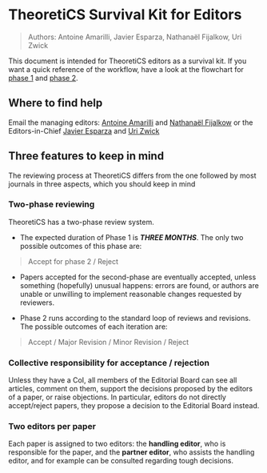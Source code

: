 # TheoretiCS Survival Kit for Editors

> Authors: Antoine Amarilli, Javier Esparza, Nathanaël Fijalkow, Uri Zwick

This document is intended for TheoretiCS editors as a survival kit.
If you want a quick reference of the
workflow, have a look at the flowchart for [phase 1](editors-phase1.pdf) and [phase 2](editors-phase2.pdf).

## Where to find help

Email the managing editors: [Antoine Amarilli](mailto:a3nm@a3nm.net) and [Nathanaël Fijalkow](mailto:nathanael.fijalkow@gmail.com)
or the Editors-in-Chief [Javier Esparza](mailto:esparza@in.tum.de) and [Uri Zwick](mailto:zwick@tau.ac.il)

## Three features to keep in mind

The reviewing process at TheoretiCS differs from the one followed
by most journals in three aspects, which you should keep in mind

### Two-phase reviewing

TheoretiCS has a two-phase review system. 
* The expected duration of Phase 1 is ***THREE MONTHS***. 
The only two possible outcomes of this phase are: 
> Accept for phase 2 / Reject

* Papers accepted for the second-phase are eventually accepted, unless something (hopefully) unusual happens: errors are found, or  authors are unable or unwilling to implement reasonable changes requested by reviewers.

* Phase 2 runs according to the standard loop of reviews and revisions. The possible outcomes 
of each iteration are:
> Accept / Major Revision / Minor Revision / Reject

### Collective responsibility for acceptance / rejection

Unless they have a CoI, all members of the Editorial Board can see all articles,
comment on them, support the decisions proposed by the editors of a paper, or raise objections.
In particular, editors do not directly accept/reject papers, they propose a decision 
to the Editorial Board instead.

### Two editors per paper

Each paper is assigned to two editors: the **handling editor**, who
is responsible for the paper, and the **partner editor**, who
assists the handling editor, and for example can be consulted 
regarding tough decisions.
